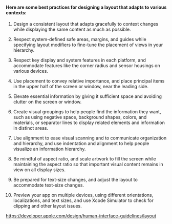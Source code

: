 
#### Here are some best practices for designing a layout that adapts to various contexts:

1. Design a consistent layout that adapts gracefully to context changes while displaying the same content as much as possible.

2. Respect system-defined safe areas, margins, and guides while specifying layout modifiers to fine-tune the placement of views in your hierarchy.

3. Respect key display and system features in each platform, and accommodate features like the corner radius and sensor housings on various devices.

4. Use placement to convey relative importance, and place principal items in the upper half of the screen or window, near the leading side.

5. Elevate essential information by giving it sufficient space and avoiding clutter on the screen or window.

6. Create visual groupings to help people find the information they want, such as using negative space, background shapes, colors, and materials, or separator lines to display related elements and information in distinct areas.

7. Use alignment to ease visual scanning and to communicate organization and hierarchy, and use indentation and alignment to help people visualize an information hierarchy.

8. Be mindful of aspect ratio, and scale artwork to fill the screen while maintaining the aspect ratio so that important visual content remains in view on all display sizes.

9. Be prepared for text-size changes, and adjust the layout to accommodate text-size changes.

10. Preview your app on multiple devices, using different orientations, localizations, and text sizes, and use Xcode Simulator to check for clipping and other layout issues.

https://developer.apple.com/design/human-interface-guidelines/layout

